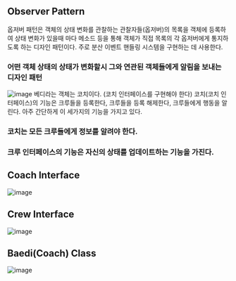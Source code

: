 ## Observer Pattern
옵저버 패턴은 객체의 상태 변화를 관찰하는 관찰자들(옵저버)의 목록을 객체에 등록하여 상태 변화가 있을때 마다 메소드 등을 통해 객체가 직접 목록의 각 옵저버에게 통지하도록 하는 디자인 패턴이다.
주로 분산 이벤트 핸들링 시스템을 구현하는 데 사용한다. 

### 어떤 객체 상태의 상태가 변화할시 그와 연관된 객체들에게 알림을 보내는 디자인 패턴

![image](https://github.com/showhohxc/LearningStudy/assets/98040028/5c920923-c8ce-4828-826f-16962ce2eb6c)
베디라는 객체는 코치이다. (코치 인터페이스를 구현해야 한다)
코치(코치 인터페이스)의 기능은 크루들을 등록한다, 크루들을 등록 해제한다, 크루들에게 행동을 알린다. 아주 간단하게 이 세가지의 기능을 가지고 있다.
### 코치는 모든 크루들에게 정보를 알려야 한다.
### 크루 인터페이스의 기능은 자신의 상태를 업데이트하는 기능을 가진다.

## Coach Interface
![image](https://github.com/showhohxc/LearningStudy/assets/98040028/c7ada712-26ce-4372-aff2-f2f7face4dce)

## Crew Interface
![image](https://github.com/showhohxc/LearningStudy/assets/98040028/4b3d6a33-9aa9-4386-b95b-8ea574fa2923)

## Baedi(Coach) Class
![image](https://github.com/showhohxc/LearningStudy/assets/98040028/43f07494-0141-4837-abab-61a8a94c19f1)

